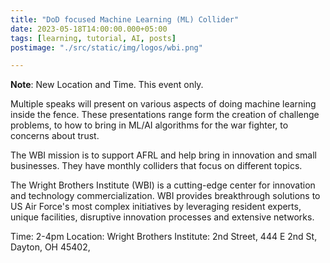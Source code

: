 ```yaml
---
title: "DoD focused Machine Learning (ML) Collider"
date: 2023-05-18T14:00:00.000+05:00
tags: [learning, tutorial, AI, posts]
postimage: "./src/static/img/logos/wbi.png"

---
```


**Note**: New Location and Time.  This event only.

Multiple speaks will present on various aspects of doing machine learning inside the fence.
These presentations range form the creation of challenge problems, 
to how to bring in ML/AI algorithms for the war fighter, to concerns about trust.

The WBI mission is to support AFRL and help bring in innovation and small businesses.  They have monthly colliders that focus on different topics.

The Wright Brothers Institute (WBI) is a cutting-edge center for innovation and technology commercialization. WBI provides breakthrough solutions to US Air Force's most complex initiatives by leveraging resident experts, unique facilities, disruptive innovation processes and extensive networks. 


Time: 2-4pm
Location: Wright Brothers Institute: 2nd Street, 444 E 2nd St, Dayton, OH 45402, 